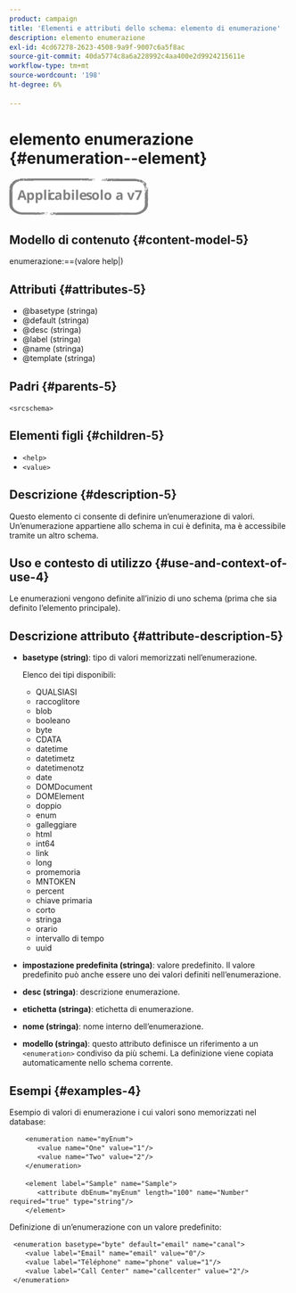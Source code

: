 ```yaml
---
product: campaign
title: 'Elementi e attributi dello schema: elemento di enumerazione'
description: elemento enumerazione
exl-id: 4cd67278-2623-4508-9a9f-9007c6a5f8ac
source-git-commit: 40da5774c8a6a228992c4aa400e2d9924215611e
workflow-type: tm+mt
source-wordcount: '198'
ht-degree: 6%

---
```


# elemento enumerazione {#enumeration--element}

![](../../../assets/v7-only.svg)

## Modello di contenuto {#content-model-5}

enumerazione:==(valore help|)

## Attributi {#attributes-5}

* @basetype (stringa)
* @default (stringa)
* @desc (stringa)
* @label (stringa)
* @name (stringa)
* @template (stringa)

## Padri {#parents-5}

`<srcschema>`

## Elementi figli {#children-5}

* `<help>`
* `<value>`

## Descrizione {#description-5}

Questo elemento ci consente di definire un’enumerazione di valori. Un’enumerazione appartiene allo schema in cui è definita, ma è accessibile tramite un altro schema.

## Uso e contesto di utilizzo {#use-and-context-of-use-4}

Le enumerazioni vengono definite all’inizio di uno schema (prima che sia definito l’elemento principale).

## Descrizione attributo {#attribute-description-5}

* **basetype (string)**: tipo di valori memorizzati nell’enumerazione.

   Elenco dei tipi disponibili:

   * QUALSIASI
   * raccoglitore
   * blob
   * booleano
   * byte
   * CDATA
   * datetime
   * datetimetz
   * datetimenotz
   * date
   * DOMDocument
   * DOMElement
   * doppio
   * enum
   * galleggiare
   * html
   * int64
   * link
   * long
   * promemoria
   * MNTOKEN
   * percent
   * chiave primaria
   * corto
   * stringa
   * orario
   * intervallo di tempo
   * uuid

* **impostazione predefinita (stringa)**: valore predefinito. Il valore predefinito può anche essere uno dei valori definiti nell’enumerazione.
* **desc (stringa)**: descrizione enumerazione.
* **etichetta (stringa)**: etichetta di enumerazione.
* **nome (stringa)**: nome interno dell’enumerazione.
* **modello (stringa)**: questo attributo definisce un riferimento a un `<enumeration>` condiviso da più schemi. La definizione viene copiata automaticamente nello schema corrente.

## Esempi {#examples-4}

Esempio di valori di enumerazione i cui valori sono memorizzati nel database:

```
    <enumeration name="myEnum">
       <value name="One" value="1"/>
       <value name="Two" value="2"/>
    </enumeration>

    <element label="Sample" name="Sample">
       <attribute dbEnum="myEnum" length="100" name="Number" required="true" type="string"/>
    </element>
```

Definizione di un’enumerazione con un valore predefinito:

```
 <enumeration basetype="byte" default="email" name="canal">
    <value label="Email" name="email" value="0"/> 
    <value label="Téléphone" name="phone" value="1"/>
    <value label="Call Center" name="callcenter" value="2"/>
 </enumeration>
```
